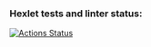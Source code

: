 ### Hexlet tests and linter status:
[![Actions Status](https://github.com/otfantik/devops-engineer-from-scratch-project-49/actions/workflows/hexlet-check.yml/badge.svg)](https://github.com/otfantik/devops-engineer-from-scratch-project-49/actions)